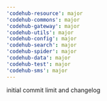 ```yaml
---
'codehub-resource': major
'codehub-commons': major
'codehub-gateway': major
'codehub-utils': major
'codehub-config': major
'codehub-search': major
'codehub-spider': major
'codehub-data': major
'codehub-test': major
'codehub-sms': major
---
```


initial commit limit and changelog
